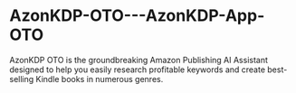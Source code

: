 # AzonKDP-OTO---AzonKDP-App-OTO
AzonKDP OTO is the groundbreaking Amazon Publishing AI Assistant designed to help you easily research profitable keywords and create best-selling Kindle books in numerous genres.
